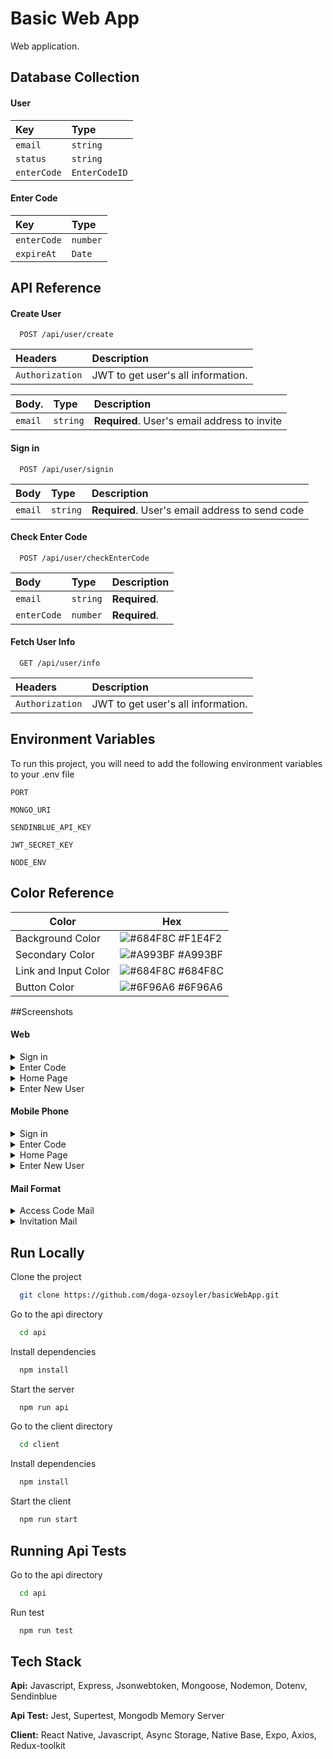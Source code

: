 # Basic Web App

Web application.

## Database Collection

#### User

| Key         | Type          |
| :---------- | :------------ |
| `email`     | `string`      |
| `status`    | `string`      |
| `enterCode` | `EnterCodeID` |

#### Enter Code

| Key         | Type     |
| :---------- | :------- |
| `enterCode` | `number` |
| `expireAt`  | `Date`   |

## API Reference

#### Create User

```http
  POST /api/user/create
```

| Headers         | Description                        |
| :-------------- | :--------------------------------- |
| `Authorization` | JWT to get user's all information. |

| Body.   | Type     | Description                                  |
| :------ | :------- | :------------------------------------------- |
| `email` | `string` | **Required**. User's email address to invite |

#### Sign in

```http
  POST /api/user/signin
```

| Body    | Type     | Description                                     |
| :------ | :------- | :---------------------------------------------- |
| `email` | `string` | **Required**. User's email address to send code |

#### Check Enter Code

```http
  POST /api/user/checkEnterCode
```

| Body        | Type     | Description   |
| :---------- | :------- | :------------ |
| `email`     | `string` | **Required**. |
| `enterCode` | `number` | **Required**. |

#### Fetch User Info

```http
  GET /api/user/info
```

| Headers         | Description                        |
| :-------------- | :--------------------------------- |
| `Authorization` | JWT to get user's all information. |

## Environment Variables

To run this project, you will need to add the following environment variables to your .env file

`PORT`

`MONGO_URI`

`SENDINBLUE_API_KEY`

`JWT_SECRET_KEY`

`NODE_ENV`

## Color Reference

| Color                | Hex                                                              |
| -------------------- | ---------------------------------------------------------------- |
| Background Color     | ![#684F8C](https://via.placeholder.com/10/F1E4F2?text=+) #F1E4F2 |
| Secondary Color      | ![#A993BF](https://via.placeholder.com/10/A993BF?text=+) #A993BF |
| Link and Input Color | ![#684F8C](https://via.placeholder.com/10/684F8C?text=+) #684F8C |
| Button Color         | ![#6F96A6](https://via.placeholder.com/10/6F96A6?text=+) #6F96A6 |

##Screenshots

#### Web

<details>
  <summary>Sign in</summary>
  
  <img src="https://github.com/doga-ozsoyler/basicWebApp/blob/feature/Add_readme/client/assets/appImage/Signin.png" width="850" title="Sign in">
  
</details>

<details>
  <summary>Enter Code</summary>
  
  <img src="https://github.com/doga-ozsoyler/basicWebApp/blob/feature/Add_readme/client/assets/appImage/EnterCode.png" width="850" title="Enter Code">
  
</details>

<details>
  <summary>Home Page</summary>
  
  <img src="https://github.com/doga-ozsoyler/basicWebApp/blob/feature/Add_readme/client/assets/appImage/HomePage.png" width="850" title="Home Page">
  
</details>

<details>
  <summary>Enter New User</summary>
  
  <img src="https://github.com/doga-ozsoyler/basicWebApp/blob/feature/Add_readme/client/assets/appImage/EnterNewUser.png" width="850" title="Enter New User">
  
</details>

#### Mobile Phone

<details>
  <summary>Sign in</summary>
  
  <img src="https://github.com/doga-ozsoyler/basicWebApp/blob/feature/Add_readme/client/assets/appImage/EnterMailIOS.png" width="350" title="Sign in">
  
</details>

<details>
  <summary>Enter Code</summary>
  
  <img src="https://github.com/doga-ozsoyler/basicWebApp/blob/feature/Add_readme/client/assets/appImage/EnterCodeIOS.png" width="350" title="Enter Code">
  
</details>

<details>
  <summary>Home Page</summary>
  
  <img src="https://github.com/doga-ozsoyler/basicWebApp/blob/feature/Add_readme/client/assets/appImage/HomaPageIOS.png" width="350" title="Home Page">
  
</details>

<details>
  <summary>Enter New User</summary>
  
  <img src="https://github.com/doga-ozsoyler/basicWebApp/blob/feature/Add_readme/client/assets/appImage/EnterNewUserIOS.png" width="350" title="Enter New User">
  
</details>

#### Mail Format

<details>
  <summary>Access Code Mail</summary>
  
  <img src="https://github.com/doga-ozsoyler/basicWebApp/blob/feature/Add_readme/client/assets/appImage/CodeMailFormat.png" width="550" title="Access Code Mail">
  
</details>

<details>
  <summary>Invitation Mail</summary>
  
  <img src="https://github.com/doga-ozsoyler/basicWebApp/blob/feature/Add_readme/client/assets/appImage/InvitationMailFormat.png" width="550" title="Invitation Mail">
  
</details>

## Run Locally

Clone the project

```bash
  git clone https://github.com/doga-ozsoyler/basicWebApp.git
```

Go to the api directory

```bash
  cd api
```

Install dependencies

```bash
  npm install
```

Start the server

```bash
  npm run api
```

Go to the client directory

```bash
  cd client
```

Install dependencies

```bash
  npm install
```

Start the client

```bash
  npm run start
```

## Running Api Tests

Go to the api directory

```bash
  cd api
```

Run test

```bash
  npm run test
```

## Tech Stack

**Api:** Javascript, Express, Jsonwebtoken, Mongoose, Nodemon, Dotenv, Sendinblue

**Api Test:** Jest, Supertest, Mongodb Memory Server

**Client:** React Native, Javascript, Async Storage, Native Base, Expo, Axios, Redux-toolkit
